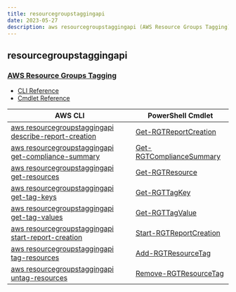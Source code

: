 ```yaml
---
title: resourcegroupstaggingapi
date: 2023-05-27
description: aws resourcegroupstaggingapi (AWS Resource Groups Tagging) command/cmdlet list.
---
```


## resourcegroupstaggingapi

### [AWS Resource Groups Tagging](https://aws.amazon.com/)

* [CLI Reference](https://docs.aws.amazon.com/cli/latest/reference/resourcegroupstaggingapi/index.html)
* [Cmdlet Reference](https://docs.aws.amazon.com/powershell/latest/reference/items/AWS_Resource_Groups_Tagging_API_cmdlets.html)

|AWS CLI|PowerShell Cmdlet|
|----|----|
|[aws resourcegroupstaggingapi describe-report-creation](https://docs.aws.amazon.com/cli/latest/reference/resourcegroupstaggingapi/describe-report-creation.html)|[Get-RGTReportCreation](https://docs.aws.amazon.com/powershell/latest/reference/items/Get-RGTReportCreation.html)|
|[aws resourcegroupstaggingapi get-compliance-summary](https://docs.aws.amazon.com/cli/latest/reference/resourcegroupstaggingapi/get-compliance-summary.html)|[Get-RGTComplianceSummary](https://docs.aws.amazon.com/powershell/latest/reference/items/Get-RGTComplianceSummary.html)|
|[aws resourcegroupstaggingapi get-resources](https://docs.aws.amazon.com/cli/latest/reference/resourcegroupstaggingapi/get-resources.html)|[Get-RGTResource](https://docs.aws.amazon.com/powershell/latest/reference/items/Get-RGTResource.html)|
|[aws resourcegroupstaggingapi get-tag-keys](https://docs.aws.amazon.com/cli/latest/reference/resourcegroupstaggingapi/get-tag-keys.html)|[Get-RGTTagKey](https://docs.aws.amazon.com/powershell/latest/reference/items/Get-RGTTagKey.html)|
|[aws resourcegroupstaggingapi get-tag-values](https://docs.aws.amazon.com/cli/latest/reference/resourcegroupstaggingapi/get-tag-values.html)|[Get-RGTTagValue](https://docs.aws.amazon.com/powershell/latest/reference/items/Get-RGTTagValue.html)|
|[aws resourcegroupstaggingapi start-report-creation](https://docs.aws.amazon.com/cli/latest/reference/resourcegroupstaggingapi/start-report-creation.html)|[Start-RGTReportCreation](https://docs.aws.amazon.com/powershell/latest/reference/items/Start-RGTReportCreation.html)|
|[aws resourcegroupstaggingapi tag-resources](https://docs.aws.amazon.com/cli/latest/reference/resourcegroupstaggingapi/tag-resources.html)|[Add-RGTResourceTag](https://docs.aws.amazon.com/powershell/latest/reference/items/Add-RGTResourceTag.html)|
|[aws resourcegroupstaggingapi untag-resources](https://docs.aws.amazon.com/cli/latest/reference/resourcegroupstaggingapi/untag-resources.html)|[Remove-RGTResourceTag](https://docs.aws.amazon.com/powershell/latest/reference/items/Remove-RGTResourceTag.html)|


